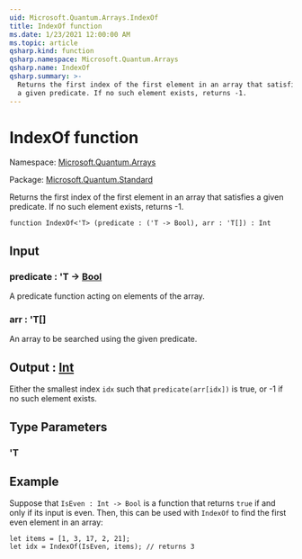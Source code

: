 ```yaml
---
uid: Microsoft.Quantum.Arrays.IndexOf
title: IndexOf function
ms.date: 1/23/2021 12:00:00 AM
ms.topic: article
qsharp.kind: function
qsharp.namespace: Microsoft.Quantum.Arrays
qsharp.name: IndexOf
qsharp.summary: >-
  Returns the first index of the first element in an array that satisfies
  a given predicate. If no such element exists, returns -1.
---
```


# IndexOf function

Namespace: [Microsoft.Quantum.Arrays](xref:Microsoft.Quantum.Arrays)

Package: [Microsoft.Quantum.Standard](https://nuget.org/packages/Microsoft.Quantum.Standard)


Returns the first index of the first element in an array that satisfies
a given predicate. If no such element exists, returns -1.

```qsharp
function IndexOf<'T> (predicate : ('T -> Bool), arr : 'T[]) : Int
```


## Input

### predicate : 'T -> [Bool](xref:microsoft.quantum.lang-ref.bool)

A predicate function acting on elements of the array.


### arr : 'T[]

An array to be searched using the given predicate.



## Output : [Int](xref:microsoft.quantum.lang-ref.int)

Either the smallest index `idx` such that `predicate(arr[idx])` is true,
or -1 if no such element exists.

## Type Parameters

### 'T



## Example

Suppose that `IsEven : Int -> Bool` is a function that returns `true`
if and only if its input is even. Then, this can be used with `IndexOf`
to find the first even element in an array:

```qsharp
let items = [1, 3, 17, 2, 21];
let idx = IndexOf(IsEven, items); // returns 3
```